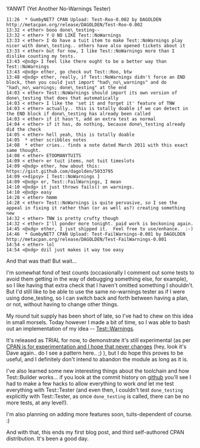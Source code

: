 YANWT (Yet Another No-Warnings Tester)

    11:26  * GumbyNET7 CPAN Upload: Test-Roo-0.002 by DAGOLDEN http://metacpan.org/release/DAGOLDEN/Test-Roo-0.002  
    13:32 < ether> booo done\_testing--  
    13:32 < ether> Y U NO LIKE Test::NoWarnings  
    13:33 < ether> I do have a tuit item to make Test::NoWarnings play nicer with done\_testing.. others have also opened tickets about it  
    13:33 < ether> but for now, I like Test::NoWarnings more than I dislike counting my tests.  
    13:43 <@xdg> I feel like there ought to be a better way than Test::NoWarnings  
    13:43 <@xdg> ether, go check out Test::Roo, btw  
    13:48 <@xdg> ether, really, if Test::NoWarnings didn't force an END block, then you could just import "had\_no\_warnings" and do "had\_no\_warnings; done\_testing" at the end  
    14:03 < ether> Test::NoWarnings should import its own version of done\_testing that does that automatically  
    14:03 < ether> I like the 'set it and forget it' feature of TNW  
    14:03 < ether> actually.. this is totally doable if we can detect in the END block if done\_testing has already been called  
    14:03 < ether> if it hasn't, add an extra test as normal  
    14:04 < ether> if it has, do nothing, because done\_testing already did the check  
    14:05 < ether> hell yeah, this is totally doable  
    14:05  * ether scribbles notes  
    14:08  * ether cries.. finds a note dated March 2011 with this exact same thought.  
    14:08 < ether> ETOOMANYTUITS  
    14:09 < ether> er tuit items, not tuit timeslots  
    14:09 <@xdg> ether, how about this: https://gist.github.com/dagolden/5033795  
    14:09 <+dipsy> [ Test::NoWarnings ]  
    14:09 <@xdg> er, Test::FailWarnings, I mean  
    14:10 <@xdg> it just throws fails() on warnings.  
    14:10 <@xdg> easy  
    14:28 < ether> hmmm  
    14:28 < ether> Test::NoWarnings is quite pervasive, so I see the appeal in fixing it rather than (or as well as?) creating something new  
    14:32 < ether> TNW is pretty crufty though  
    14:32 < ether> I'll ponder more tonight. paid work is beckoning again.  
    14:45 <@xdg> ether, I just shipped it.  Feel free to use/enhance.  :-)  
    14:46  * GumbyNET7 CPAN Upload: Test-FailWarnings-0.001 by DAGOLDEN http://metacpan.org/release/DAGOLDEN/Test-FailWarnings-0.001  
    14:54 < ether> lol  
    14:54 <@xdg> dzil just makes it way too easy  

And that was that!  But wait...

I'm somewhat fond of test counts (occasionally I comment out some tests to
avoid them getting in the way of debugging something else, for example), so I
like having that extra check that I haven't omitted something I shouldn't. But
I'd still like to be able to use the same no-warnings tester as if I were
using done_testing, so I can switch back and forth between having a plan, or
not, without having to change other things.

My round tuit supply has been short of late, so I've had to chew on this
idea in small morsels. Today however I made a bit of time, so I was able to
bash out an implementation of my idea -- [Test::Warnings](http://metacpan.org/module/Test::Warnings).

It's released as TRIAL for now, to demonstrate it's still experimental (as per [CPAN is for experimentation and I hope that never changes](http://www.dagolden.com/index.php/1946/cpan-is-for-experimentation-and-i-hope-that-never-changes/) (hey, look it's Dave again.. do I see a pattern here.. ;) ), but I do hope this proves to be useful, and I definitely don't intend to
abandon the module as long as it is.

I've also learned some new interesting things about the toolchain and how Test::Builder works... if you look at the commit
history on [github](https://github.com/karenetheridge/Test-Warnings)
you'll see I had to make a few hacks to allow everything to work *and* let me
test everything with Test::Tester (and even then, I couldn't test
`done_testing` explicitly with Test::Tester, as once `done_testing` is
called, there can be no more tests, at any level!).

I'm also planning on adding more features soon, tuits-dependent of course. :)

And with that, this ends my first blog post, and third self-authored CPAN
distribution. It's been a good day.

